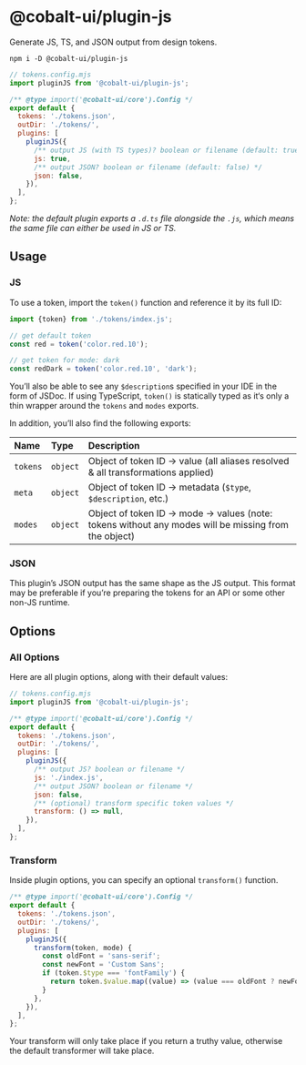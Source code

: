 # @cobalt-ui/plugin-js

Generate JS, TS, and JSON output from design tokens.

```
npm i -D @cobalt-ui/plugin-js
```

```js
// tokens.config.mjs
import pluginJS from '@cobalt-ui/plugin-js';

/** @type import('@cobalt-ui/core').Config */
export default {
  tokens: './tokens.json',
  outDir: './tokens/',
  plugins: [
    pluginJS({
      /** output JS (with TS types)? boolean or filename (default: true) */
      js: true,
      /** output JSON? boolean or filename (default: false) */
      json: false,
    }),
  ],
};
```

_Note: the default plugin exports a `.d.ts` file alongside the `.js`, which means the same file can either be used in JS or TS._

## Usage

### JS

To use a token, import the `token()` function and reference it by its full ID:

```ts
import {token} from './tokens/index.js';

// get default token
const red = token('color.red.10');

// get token for mode: dark
const redDark = token('color.red.10', 'dark');
```

You’ll also be able to see any `$description`s specified in your IDE in the form of JSDoc. If using TypeScript, `token()` is statically typed as it‘s only a thin wrapper around the `tokens` and `modes` exports.

In addition, you’ll also find the following exports:

| Name     | Type     | Description                                                                                         |
| :------- | :------- | :-------------------------------------------------------------------------------------------------- |
| `tokens` | `object` | Object of token ID → value (all aliases resolved & all transformations applied)                     |
| `meta`   | `object` | Object of token ID → metadata (`$type`, `$description`, etc.)                                       |
| `modes`  | `object` | Object of token ID → mode → values (note: tokens without any modes will be missing from the object) |

### JSON

This plugin’s JSON output has the same shape as the JS output. This format may be preferable if you’re preparing the tokens for an API or some other non-JS runtime.

## Options

### All Options

Here are all plugin options, along with their default values:

```js
// tokens.config.mjs
import pluginJS from '@cobalt-ui/plugin-js';

/** @type import('@cobalt-ui/core').Config */
export default {
  tokens: './tokens.json',
  outDir: './tokens/',
  plugins: [
    pluginJS({
      /** output JS? boolean or filename */
      js: './index.js',
      /** output JSON? boolean or filename */
      json: false,
      /** (optional) transform specific token values */
      transform: () => null,
    }),
  ],
};
```

### Transform

Inside plugin options, you can specify an optional `transform()` function.

```js
/** @type import('@cobalt-ui/core').Config */
export default {
  tokens: './tokens.json',
  outDir: './tokens/',
  plugins: [
    pluginJS({
      transform(token, mode) {
        const oldFont = 'sans-serif';
        const newFont = 'Custom Sans';
        if (token.$type === 'fontFamily') {
          return token.$value.map((value) => (value === oldFont ? newFont : value));
        }
      },
    }),
  ],
};
```

Your transform will only take place if you return a truthy value, otherwise the default transformer will take place.

